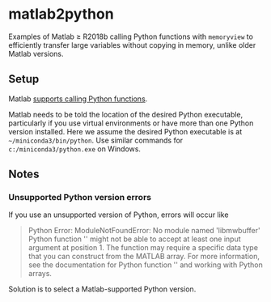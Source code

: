 # matlab2python

Examples of Matlab &ge; R2018b calling Python functions with `memoryview` to efficiently transfer large variables without copying in memory, unlike older Matlab versions.

## Setup

Matlab [supports calling Python functions](https://www.mathworks.com/help/matlab/matlab_external/system-requirements-for-matlab-engine-for-python.html).

Matlab needs to be told the location of the desired Python executable, particularly if you use virtual environments or have more than one Python version installed.
Here we assume the desired Python executable is at `~/miniconda3/bin/python`. 
Use similar commands for `c:/miniconda3/python.exe` on Windows.

## Notes

### Unsupported Python version errors

If you use an unsupported version of Python, errors will occur like

>  Python Error: ModuleNotFoundError: No module named 'libmwbuffer'
Python function '' might not be able to accept at least one input argument at position 1. The function may
require a specific data type that you can construct from the MATLAB array. For more information, see the
documentation for Python function '' and working with Python arrays.

Solution is to select a Matlab-supported Python version.
